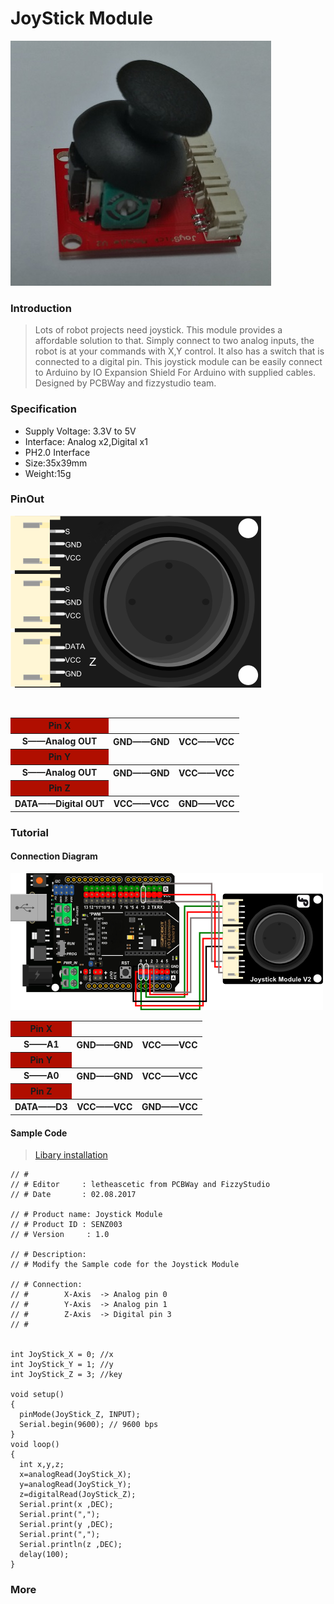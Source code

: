 # JoyStick Module


![](https://github.com/FizzyStudio/SENZ003-JoyStick/blob/master/pic/SENZ003.JPG "SENZ003") 
### Introduction

> Lots of robot projects need joystick. This module provides a affordable solution to that. 
Simply connect to two analog inputs, the robot is at your commands with X,Y control. 
It also has a switch that is connected to a digital pin. This joystick module can be easily connect to Arduino by IO Expansion Shield For Arduino with supplied cables.
Designed by PCBWay and fizzystudio team.
### Specification

* Supply Voltage: 3.3V to 5V
* Interface: Analog x2,Digital x1
* PH2.0 Interface
* Size:35x39mm
* Weight:15g

### PinOut

![](https://github.com/FizzyStudio/SENZ003-JoyStick/blob/master/pic/SENZ003_2.png "pin")  

<table>
    <tr with=100%>
        <th bgcolor=bule>Pin X</th>
    </tr>
    <tr>
        <th>S——Analog OUT</th>
        <th>GND——GND</th>
        <th>VCC——VCC</th>
    </tr>
    <tr>
        <th bgcolor=bule>Pin Y</th>
    </tr>
    <tr>
        <th>S——Analog OUT</th>
        <th>GND——GND</th>
        <th>VCC——VCC</th>
    </tr>
    <tr>
        <th bgcolor=bule>Pin Z</th>
    </tr>
    <tr>
        <th>DATA——Digital OUT</th>
        <th>VCC——VCC</th>
        <th>GND——VCC</th>
    </tr>
</table>

### Tutorial

#### Connection Diagram

![](https://github.com/FizzyStudio/SENZ003-JoyStick/blob/master/pic/SENZ003_3.png "Connection") 

<table>
    <tr>
        <th bgcolor=bule>Pin X</th>
    </tr>
    <tr>
        <th>S——A1</th>
        <th>GND——GND</th>
        <th>VCC——VCC</th>
    </tr>
    <tr>
        <th bgcolor=bule>Pin Y</th>
    </tr>
    <tr>
        <th>S——A0</th>
        <th>GND——GND</th>
        <th>VCC——VCC</th>
    </tr>
    <tr>
        <th bgcolor=bule>Pin Z</th>
    </tr>
    <tr>
        <th>DATA——D3</th>
        <th>VCC——VCC</th>
        <th>GND——VCC</th>
    </tr>
</table>

#### Sample Code

> [Libary installation](https://www.arduino.cc/en/Guide/Libraries#.UxU8mdzF9H0)

    // # 
    // # Editor     : letheascetic from PCBWay and FizzyStudio
    // # Date       : 02.08.2017
     
    // # Product name: Joystick Module
    // # Product ID : SENZ003
    // # Version     : 1.0
     
    // # Description:
    // # Modify the Sample code for the Joystick Module 
     
    // # Connection:
    // #        X-Axis  -> Analog pin 0
    // #        Y-Axis  -> Analog pin 1
    // #        Z-Axis  -> Digital pin 3
    // # 
     
    
    int JoyStick_X = 0; //x
    int JoyStick_Y = 1; //y
    int JoyStick_Z = 3; //key
     
    void setup() 
    {
      pinMode(JoyStick_Z, INPUT); 
      Serial.begin(9600); // 9600 bps
    }
    void loop() 
    {
      int x,y,z;
      x=analogRead(JoyStick_X);
      y=analogRead(JoyStick_Y);
      z=digitalRead(JoyStick_Z);
      Serial.print(x ,DEC);
      Serial.print(",");
      Serial.print(y ,DEC);
      Serial.print(",");
      Serial.println(z ,DEC);
      delay(100);
    }

### More
